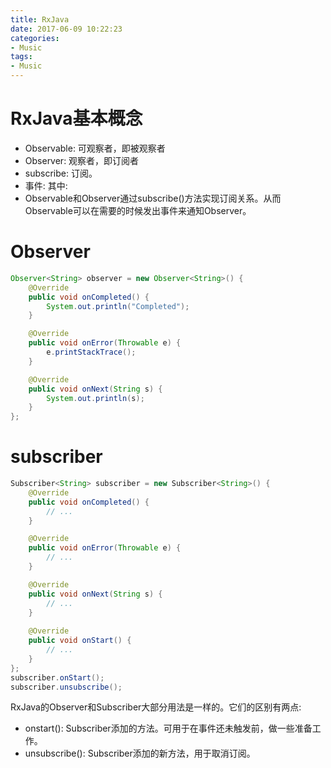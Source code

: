 ```yaml
---
title: RxJava
date: 2017-06-09 10:22:23
categories:
- Music
tags:
- Music
---
```



# RxJava基本概念
* Observable: 可观察者，即被观察者
* Observer: 观察者，即订阅者
* subscribe: 订阅。
* 事件:
其中:
* Observable和Observer通过subscribe()方法实现订阅关系。从而Observable可以在需要的时候发出事件来通知Observer。






# Observer
```java
Observer<String> observer = new Observer<String>() {
    @Override
    public void onCompleted() {
        System.out.println("Completed");
    }

    @Override
    public void onError(Throwable e) {
        e.printStackTrace();
    }

    @Override
    public void onNext(String s) {
        System.out.println(s);
    }
};
```

# subscriber
```java
Subscriber<String> subscriber = new Subscriber<String>() {
    @Override
    public void onCompleted() {
        // ...
    }

    @Override
    public void onError(Throwable e) {
        // ...
    }

    @Override
    public void onNext(String s) {
        // ...
    } 
    
    @Override
    public void onStart() {
        // ...
    }
};
subscriber.onStart();
subscriber.unsubscribe();
```
RxJava的Observer和Subscriber大部分用法是一样的。它们的区别有两点:
* onstart(): Subscriber添加的方法。可用于在事件还未触发前，做一些准备工作。
* unsubscribe(): Subscriber添加的新方法，用于取消订阅。











